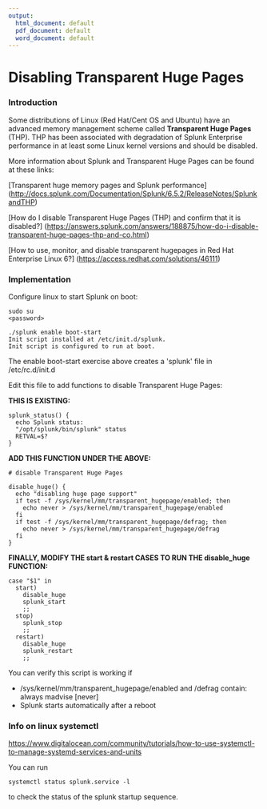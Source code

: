 ```yaml
---
output:
  html_document: default
  pdf_document: default
  word_document: default
---
```

# Disabling Transparent Huge Pages

### Introduction  

Some distributions of Linux (Red Hat/Cent OS and Ubuntu) have an advanced memory management scheme called __Transparent Huge Pages__ (THP). THP has been associated with degradation of Splunk Enterprise performance in at least some Linux kernel versions and should be disabled.  

More information about Splunk and Transparent Huge Pages can be found at these links:  

[Transparent huge memory pages and Splunk performance] (http://docs.splunk.com/Documentation/Splunk/6.5.2/ReleaseNotes/SplunkandTHP)

[How do I disable Transparent Huge Pages (THP) and confirm that it is disabled?] (https://answers.splunk.com/answers/188875/how-do-i-disable-transparent-huge-pages-thp-and-co.html)

[How to use, monitor, and disable transparent hugepages in Red Hat Enterprise Linux 6?] (https://access.redhat.com/solutions/46111)  


### Implementation  

Configure linux to start Splunk on boot:

```
sudo su  
<password>

./splunk enable boot-start
Init script installed at /etc/init.d/splunk.
Init script is configured to run at boot.  
```

The enable boot-start exercise above creates a 'splunk' file in /etc/rc.d/init.d

Edit this file to add functions to disable Transparent Huge Pages:  

__THIS IS EXISTING:__

```
splunk_status() {
  echo Splunk status:
  "/opt/splunk/bin/splunk" status
  RETVAL=$?
}
```

__ADD THIS FUNCTION UNDER THE ABOVE:__

```
# disable Transparent Huge Pages

disable_huge() {
  echo "disabling huge page support"
  if test -f /sys/kernel/mm/transparent_hugepage/enabled; then
    echo never > /sys/kernel/mm/transparent_hugepage/enabled
  fi
  if test -f /sys/kernel/mm/transparent_hugepage/defrag; then
    echo never > /sys/kernel/mm/transparent_hugepage/defrag
  fi
}
```

__FINALLY,  MODIFY THE   start & restart   CASES TO RUN THE disable_huge FUNCTION:__

```
case "$1" in
  start)
    disable_huge
    splunk_start
    ;;
  stop)
    splunk_stop
    ;;
  restart)
    disable_huge
    splunk_restart
    ;;
```

You can verify this script is working if  

* /sys/kernel/mm/transparent_hugepage/enabled  and /defrag contain:  always madvise [never]
* Splunk starts automatically after a reboot  

### Info on linux systemctl

https://www.digitalocean.com/community/tutorials/how-to-use-systemctl-to-manage-systemd-services-and-units

You can run

```
systemctl status splunk.service -l
```

to check the status of the splunk startup sequence.

